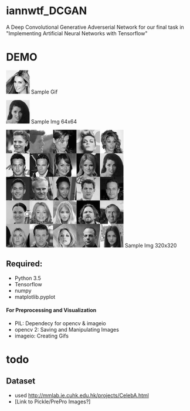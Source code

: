 # iannwtf_DCGAN
A Deep Convolutional Generative Adverserial Network for our final task in "Implementing Artificial Neural Networks with Tensorflow"

# DEMO
![](https://github.com/D3vvy/iannwtf_DCGAN/blob/master/Images-Gifs/sample.gif)
Sample Gif

![](https://github.com/D3vvy/iannwtf_DCGAN/blob/master/Images-Gifs/sampleImg.jpg)
Sample Img 64x64

![](https://github.com/D3vvy/iannwtf_DCGAN/blob/master/Images-Gifs/preprocessedImgs_5x5.png)
Sample Img 320x320

## Required:
* Python 3.5
* Tensorflow
* numpy
* matplotlib.pyplot

#### For Preprocessing and Visualization
* PIL: Dependecy for opencv & imageio
* opencv 2: Saving and Manipulating Images
* imageio: Creating Gifs


# todo
## Dataset
- used http://mmlab.ie.cuhk.edu.hk/projects/CelebA.html
- [Link to Pickle/PrePro Images?]
